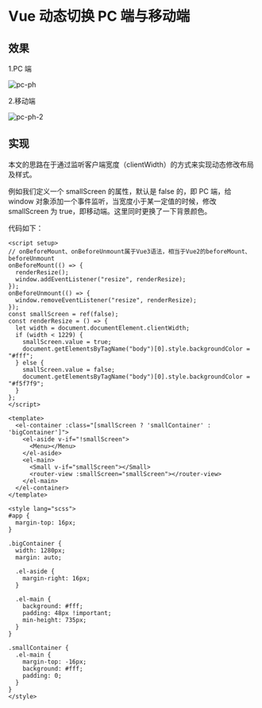 # Vue 动态切换 PC 端与移动端

## 效果

1.PC 端

![pc-ph](https://zhang.beer:9999/ache/beer/blog/pc-ph.png)

2.移动端

![pc-ph-2](https://zhang.beer:9999/ache/beer/blog/pc-ph-2.png)

## 实现

本文的思路在于通过监听客户端宽度（clientWidth）的方式来实现动态修改布局及样式。

例如我们定义一个 smallScreen 的属性，默认是 false 的，即 PC 端，给 window 对象添加一个事件监听，当宽度小于某一定值的时候，修改 smallScreen 为 true，即移动端。这里同时更换了一下背景颜色。

代码如下：

```vue
<script setup>
// onBeforeMount、onBeforeUnmount属于Vue3语法，相当于Vue2的beforeMount、beforeUnmount
onBeforeMount(() => {
  renderResize();
  window.addEventListener("resize", renderResize);
});
onBeforeUnmount(() => {
  window.removeEventListener("resize", renderResize);
});
const smallScreen = ref(false);
const renderResize = () => {
  let width = document.documentElement.clientWidth;
  if (width < 1229) {
    smallScreen.value = true;
    document.getElementsByTagName("body")[0].style.backgroundColor = "#fff";
  } else {
    smallScreen.value = false;
    document.getElementsByTagName("body")[0].style.backgroundColor = "#f5f7f9";
  }
};
</script>

<template>
  <el-container :class="[smallScreen ? 'smallContainer' : 'bigContainer']">
    <el-aside v-if="!smallScreen">
      <Menu></Menu>
    </el-aside>
    <el-main>
      <Small v-if="smallScreen"></Small>
      <router-view :smallScreen="smallScreen"></router-view>
    </el-main>
  </el-container>
</template>

<style lang="scss">
#app {
  margin-top: 16px;
}

.bigContainer {
  width: 1280px;
  margin: auto;

  .el-aside {
    margin-right: 16px;
  }

  .el-main {
    background: #fff;
    padding: 48px !important;
    min-height: 735px;
  }
}

.smallContainer {
  .el-main {
    margin-top: -16px;
    background: #fff;
    padding: 0;
  }
}
</style>
```
